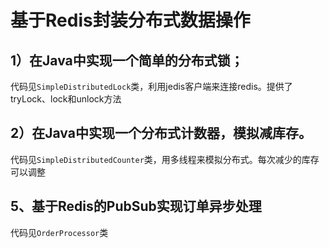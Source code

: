 # 基于Redis封装分布式数据操作
## 1）在Java中实现一个简单的分布式锁； 
代码见`SimpleDistributedLock`类，利用jedis客户端来连接redis。提供了tryLock、lock和unlock方法
## 2）在Java中实现一个分布式计数器，模拟减库存。 
代码见`SimpleDistributedCounter`类，用多线程来模拟分布式。每次减少的库存可以调整
## 5、基于Redis的PubSub实现订单异步处理
代码见`OrderProcessor`类